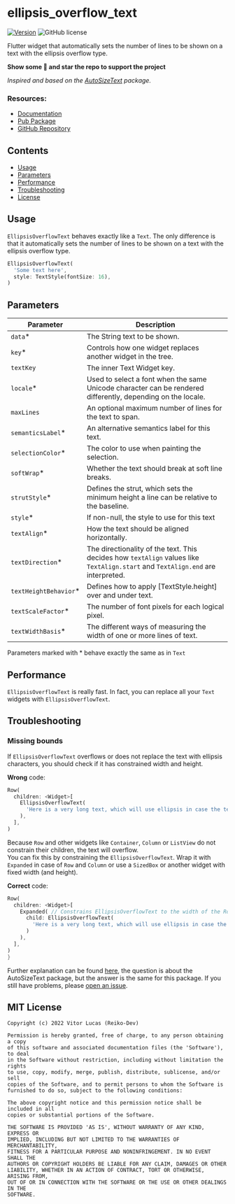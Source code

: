 # ellipsis_overflow_text

[![Version](https://img.shields.io/badge/pub-v1.0.0-blue.svg)](https://pub.dev/packages/auto_size_text) ![GitHub license](https://img.shields.io/badge/license-MIT-blue.svg?style=flat)

Flutter widget that automatically sets the number of lines to be shown on a text with the ellipsis overflow type.

**Show some 💙 and star the repo to support the project**

_Inspired and based on the [AutoSizeText](https://pub.dev/packages/auto_size_text) package._

### Resources:
- [Documentation](https://pub.dev/documentation/ellipsis_overflow_text/latest/ellipsis_overflow_text/EllipsisOverflowText-class.html)
- [Pub Package](https://pub.dev/packages/ellipsis_overflow_text)
- [GitHub Repository](https://github.com/reiko-dev/ellipsis_overflow_text)

## Contents

- [Usage](#usage)
- [Parameters](#parameters)
- [Performance](#performance)
- [Troubleshooting](#troubleshooting)
- [License](#mit-license)

## Usage

`EllipsisOverflowText` behaves exactly like a `Text`. The only difference is that it automatically sets the number of lines to be shown on a text with the ellipsis overflow type.

```dart
EllipsisOverflowText(
  'Some text here',
  style: TextStyle(fontSize: 16),
)
```

## Parameters

| Parameter | Description |
|---|---|
| `data`* | The String text to be shown. |
| `key`* | Controls how one widget replaces another widget in the tree. |
| `textKey` | The inner Text Widget key. |
| `locale`* |  Used to select a font when the same Unicode character can be rendered differently, depending on the locale. |
| `maxLines` |  An optional maximum number of lines for the text to span. |
| `semanticsLabel`* | An alternative semantics label for this text. |
| `selectionColor`* | The color to use when painting the selection. |
| `softWrap`* | Whether the text should break at soft line breaks. |
| `strutStyle`* | Defines the strut, which sets the minimum height a line can be relative to the baseline. |
| `style`* | If non-null, the style to use for this text |
| `textAlign`* | How the text should be aligned horizontally. |
| `textDirection`* | The directionality of the text. This decides how `textAlign` values like `TextAlign.start` and `TextAlign.end` are interpreted. |
| `textHeightBehavior`* | Defines how to apply [TextStyle.height] over and under text. |
| `textScaleFactor`* | The number of font pixels for each logical pixel. |
| `textWidthBasis`* | The different ways of measuring the width of one or more lines of text. |

Parameters marked with \* behave exactly the same as in `Text`


## Performance

`EllipsisOverflowText` is really fast. In fact, you can replace all your `Text` widgets with `EllipsisOverflowText`.<br>

## Troubleshooting

### Missing bounds

If `EllipsisOverflowText` overflows or does not replace the text with ellipsis characters, you should check if it has constrained width and height.

**Wrong** code:
```dart
Row(
  children: <Widget>[
    EllipsisOverflowText(
      'Here is a very long text, which will use ellipsis in case the text overflows',
    ),
  ],
)
```
Because `Row` and other widgets like `Container`, `Column` or `ListView` do not constrain their children, the text will overflow.  
You can fix this by constraining the `EllipsisOverflowText`. Wrap it with `Expanded` in case of `Row` and `Column` or use a `SizedBox` or another widget with fixed width (and height).

**Correct** code:
```dart
Row(
  children: <Widget>[
    Expanded( // Constrains EllipsisOverflowText to the width of the Row (You could use Flexible instead).
      child: EllipsisOverflowText(
        'Here is a very long text, which will use ellipsis in case the text overflows',
      )
    ),
  ],
)
}
```

Further explanation can be found [here](https://stackoverflow.com/a/53908204), the question is about the AutoSizeText package, but the answer is the same for this package.</b>
If you still have problems, please [open an issue](https://github.com/reiko-dev/ellipsis_overflow_text/issues/new).

## MIT License
```
Copyright (c) 2022 Vitor Lucas (Reiko-Dev)

Permission is hereby granted, free of charge, to any person obtaining a copy
of this software and associated documentation files (the 'Software'), to deal
in the Software without restriction, including without limitation the rights
to use, copy, modify, merge, publish, distribute, sublicense, and/or sell
copies of the Software, and to permit persons to whom the Software is
furnished to do so, subject to the following conditions:

The above copyright notice and this permission notice shall be included in all
copies or substantial portions of the Software.

THE SOFTWARE IS PROVIDED 'AS IS', WITHOUT WARRANTY OF ANY KIND, EXPRESS OR
IMPLIED, INCLUDING BUT NOT LIMITED TO THE WARRANTIES OF MERCHANTABILITY,
FITNESS FOR A PARTICULAR PURPOSE AND NONINFRINGEMENT. IN NO EVENT SHALL THE
AUTHORS OR COPYRIGHT HOLDERS BE LIABLE FOR ANY CLAIM, DAMAGES OR OTHER
LIABILITY, WHETHER IN AN ACTION OF CONTRACT, TORT OR OTHERWISE, ARISING FROM,
OUT OF OR IN CONNECTION WITH THE SOFTWARE OR THE USE OR OTHER DEALINGS IN THE
SOFTWARE.
```
